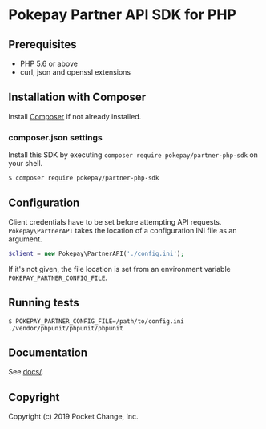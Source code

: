 # Pokepay Partner API SDK for PHP

## Prerequisites

- PHP 5.6 or above
- curl, json and openssl extensions

## Installation with Composer

Install [Composer](https://getcomposer.org/) if not already installed.

### composer.json settings

Install this SDK by executing `composer require pokepay/partner-php-sdk` on your shell.

```
$ composer require pokepay/partner-php-sdk
```

## Configuration

Client credentials have to be set before attempting API requests. `Pokepay\PartnerAPI` takes the location of a configuration INI file as an argument.

```php
$client = new Pokepay\PartnerAPI('./config.ini');
```

If it's not given, the file location is set from an environment variable `POKEPAY_PARTNER_CONFIG_FILE`.

## Running tests

```
$ POKEPAY_PARTNER_CONFIG_FILE=/path/to/config.ini ./vendor/phpunit/phpunit/phpunit
```

## Documentation

See [docs/](docs/index.md).

## Copyright

Copyright (c) 2019 Pocket Change, Inc.
